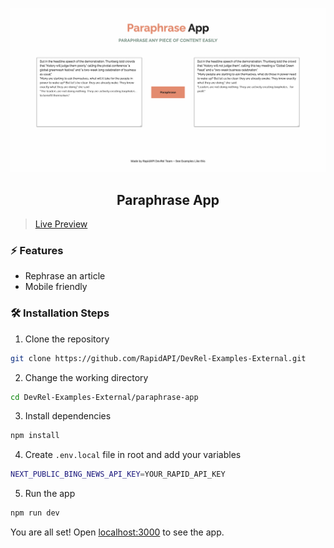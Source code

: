 ![cover](assets/cover.png)

<div align="center">
	<h2>Paraphrase App</h2>
</div>

>[Live Preview](https://rapidapi-example-paraphrase-app.vercel.app/)

### ⚡️ Features

- Rephrase an article
- Mobile friendly

### 🛠️ Installation Steps

1. Clone the repository

```bash
git clone https://github.com/RapidAPI/DevRel-Examples-External.git
```

2. Change the working directory

```bash
cd DevRel-Examples-External/paraphrase-app
```

3. Install dependencies

```bash
npm install
```

4. Create `.env.local` file in root and add your variables

```bash
NEXT_PUBLIC_BING_NEWS_API_KEY=YOUR_RAPID_API_KEY
```

5. Run the app

```bash
npm run dev
```

You are all set! Open [localhost:3000](http://localhost:3000/) to see the app.
